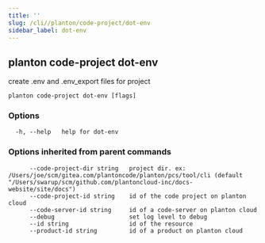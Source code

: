 ```yaml
---
title: ''
slug: /cli//planton/code-project/dot-env
sidebar_label: dot-env
---
```

## planton code-project dot-env

create .env and .env_export files for project

```
planton code-project dot-env [flags]
```

### Options

```
  -h, --help   help for dot-env
```

### Options inherited from parent commands

```
      --code-project-dir string   project dir. ex: /Users/joe/scm/gitea.com/plantoncode/planton/pcs/tool/cli (default "/Users/swarup/scm/github.com/plantoncloud-inc/docs-website/site/docs")
      --code-project-id string    id of the code project on planton cloud
      --code-server-id string     id of a code-server on planton cloud
      --debug                     set log level to debug
      --id string                 id of the resource
      --product-id string         id of a product on planton cloud
```

